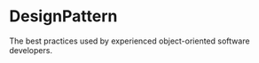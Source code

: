 DesignPattern
=============

The best practices used by experienced object-oriented software developers. 
